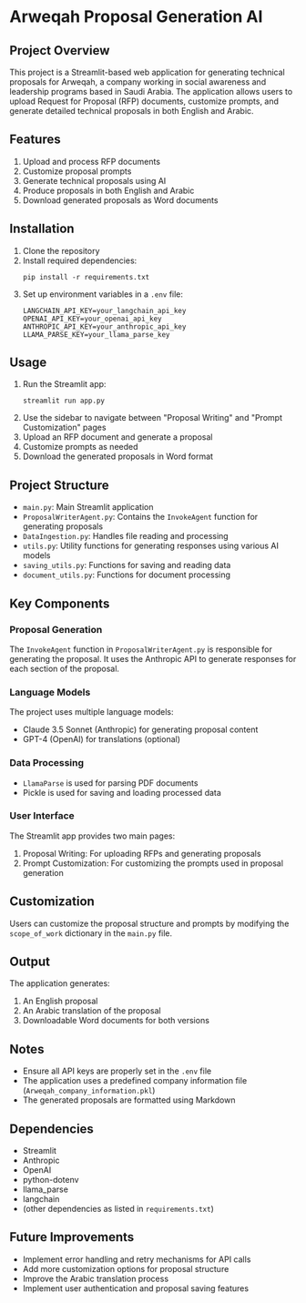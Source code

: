 # Arweqah Proposal Generation AI

## Project Overview

This project is a Streamlit-based web application for generating technical proposals for Arweqah, a company working in social awareness and leadership programs based in Saudi Arabia. The application allows users to upload Request for Proposal (RFP) documents, customize prompts, and generate detailed technical proposals in both English and Arabic.

## Features

1. Upload and process RFP documents
2. Customize proposal prompts
3. Generate technical proposals using AI
4. Produce proposals in both English and Arabic
5. Download generated proposals as Word documents

## Installation

1. Clone the repository
2. Install required dependencies:
   ```
   pip install -r requirements.txt
   ```
3. Set up environment variables in a `.env` file:
   ```
   LANGCHAIN_API_KEY=your_langchain_api_key
   OPENAI_API_KEY=your_openai_api_key
   ANTHROPIC_API_KEY=your_anthropic_api_key
   LLAMA_PARSE_KEY=your_llama_parse_key
   ```

## Usage

1. Run the Streamlit app:
   ```
   streamlit run app.py
   ```
2. Use the sidebar to navigate between "Proposal Writing" and "Prompt Customization" pages
3. Upload an RFP document and generate a proposal
4. Customize prompts as needed
5. Download the generated proposals in Word format

## Project Structure

- `main.py`: Main Streamlit application
- `ProposalWriterAgent.py`: Contains the `InvokeAgent` function for generating proposals
- `DataIngestion.py`: Handles file reading and processing
- `utils.py`: Utility functions for generating responses using various AI models
- `saving_utils.py`: Functions for saving and reading data
- `document_utils.py`: Functions for document processing

## Key Components

### Proposal Generation

The `InvokeAgent` function in `ProposalWriterAgent.py` is responsible for generating the proposal. It uses the Anthropic API to generate responses for each section of the proposal.

### Language Models

The project uses multiple language models:
- Claude 3.5 Sonnet (Anthropic) for generating proposal content
- GPT-4 (OpenAI) for translations (optional)

### Data Processing

- `LlamaParse` is used for parsing PDF documents
- Pickle is used for saving and loading processed data

### User Interface

The Streamlit app provides two main pages:
1. Proposal Writing: For uploading RFPs and generating proposals
2. Prompt Customization: For customizing the prompts used in proposal generation

## Customization

Users can customize the proposal structure and prompts by modifying the `scope_of_work` dictionary in the `main.py` file.

## Output

The application generates:
1. An English proposal
2. An Arabic translation of the proposal
3. Downloadable Word documents for both versions

## Notes

- Ensure all API keys are properly set in the `.env` file
- The application uses a predefined company information file (`Arweqah_company_information.pkl`)
- The generated proposals are formatted using Markdown

## Dependencies

- Streamlit
- Anthropic
- OpenAI
- python-dotenv
- llama_parse
- langchain
- (other dependencies as listed in `requirements.txt`)

## Future Improvements

- Implement error handling and retry mechanisms for API calls
- Add more customization options for proposal structure
- Improve the Arabic translation process
- Implement user authentication and proposal saving features
